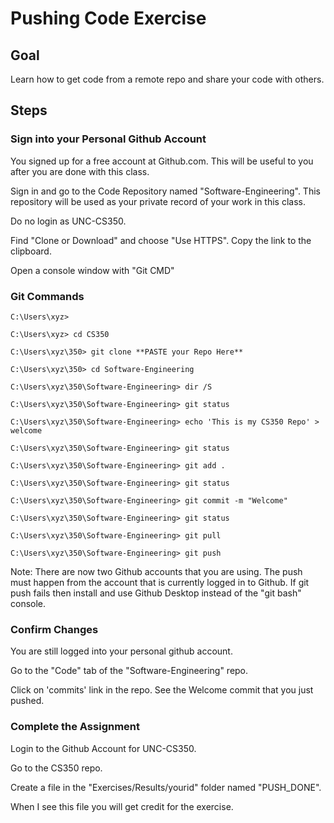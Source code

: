 # Pushing Code Exercise

## Goal

Learn how to get code from a remote repo and share your code with others.


## Steps

### Sign into your Personal Github Account

You signed up for a free account at Github.com.  This will be useful to you after you
are done with this class.

Sign in and go to the Code Repository named "Software-Engineering".  This repository will 
be used as your private record of your work in this class.

Do no login as UNC-CS350.

Find "Clone or Download" and choose "Use HTTPS".  Copy the link to the clipboard.

Open a console window with "Git CMD"

### Git Commands

    C:\Users\xyz>

    C:\Users\xyz> cd CS350

    C:\Users\xyz\350> git clone **PASTE your Repo Here**

    C:\Users\xyz\350> cd Software-Engineering

    C:\Users\xyz\350\Software-Engineering> dir /S

    C:\Users\xyz\350\Software-Engineering> git status

    C:\Users\xyz\350\Software-Engineering> echo 'This is my CS350 Repo' > welcome

    C:\Users\xyz\350\Software-Engineering> git status

    C:\Users\xyz\350\Software-Engineering> git add .

    C:\Users\xyz\350\Software-Engineering> git status

    C:\Users\xyz\350\Software-Engineering> git commit -m "Welcome"

    C:\Users\xyz\350\Software-Engineering> git status

    C:\Users\xyz\350\Software-Engineering> git pull

    C:\Users\xyz\350\Software-Engineering> git push

Note:  There are now two Github accounts that you are using.  The push must happen from the account that is currently logged in to Github.  If git push fails then install and use Github Desktop instead of the "git bash" console.


### Confirm Changes

You are still logged into your personal github account.

Go to the "Code" tab of the "Software-Engineering" repo.

Click on 'commits' link in the repo.  See the Welcome commit that you just pushed.


### Complete the Assignment

Login to the Github Account for UNC-CS350.

Go to the CS350 repo.

Create a file in the "Exercises/Results/yourid" folder named "PUSH_DONE".

When I see this file you will get credit for the exercise.

